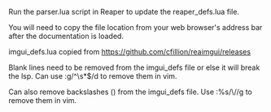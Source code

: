 Run the parser.lua script in Reaper to update the reaper_defs.lua file.

You will need to copy the file location from your web browser's address bar after the documentation is loaded.

imgui_defs.lua copied from https://github.com/cfillion/reaimgui/releases

Blank lines need to be removed from the imgui_defs file or else it will break the lsp.
Can use :g/^\s*$/d to remove them in vim.

Can also remove backslashes (\) from the imgui_defs file.
Use :%s/\\//g to remove them in vim.
